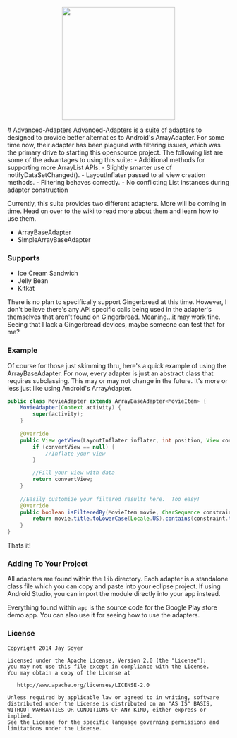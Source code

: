 <p align="center"><img src="https://raw.githubusercontent.com/JaySoyer/Advanced-Adapters/master/app/src/main/logo.png" width="256px" height="256px"/></p>
# Advanced-Adapters
Advanced-Adapters is a suite of adapters to designed to provide better alternaties to Android's ArrayAdapter. For some time now, their adapter has been plagued with filtering issues, which was the primary drive to starting this opensource project. The following list are some of the advantages to using this suite:
- Additional methods for supporting more ArrayList APIs.
- Slightly smarter use of notifyDataSetChanged().
- LayoutInflater passed to all view creation methods.
- Filtering behaves correctly.
- No conflicting List instances during adapter construction

Currently, this suite provides two different adapters.  More will be coming in time. Head on over to the wiki to read more about them and learn how to use them.
- ArrayBaseAdapter
- SimpleArrayBaseAdapter

### Supports
- Ice Cream Sandwich
- Jelly Bean
- Kitkat

There is no plan to specifically support Gingerbread at this time.  However, I don't believe there's any API specific calls being used in the adapter's themselves that aren't found on Gingerbread.  Meaning...it may work fine. Seeing that I lack a Gingerbread devices, maybe someone can test that for me?

### Example
Of course for those just skimming thru, here's a quick example of using the ArrayBaseAdapter.  For now, every adapter is just an abstract class that requires subclassing. This may or may not change in the future.  It's more or less just like using Android's ArrayAdapter.
```java
public class MovieAdapter extends ArrayBaseAdapter<MovieItem> {
	MovieAdapter(Context activity) {
		super(activity);
	}
	
	@Override
	public View getView(LayoutInflater inflater, int position, View convertView, ViewGroup parent) {
		if (convertView == null) {
			//Inflate your view
		}

		//Fill your view with data
		return convertView;
	}
	
	//Easily customize your filtered results here.  Too easy!
	@Override
	public boolean isFilteredBy(MovieItem movie, CharSequence constraint) {
		return movie.title.toLowerCase(Locale.US).contains(constraint.toString().toLowerCase(Locale.US));
	}
}
```
Thats it!

### Adding To Your Project
All adapters are found within the `lib` directory.  Each adapter is a standalone class file which you can copy and paste into your eclipse project.  If using Android Studio, you can import the module directly into your app instead.

Everything found within `app` is the source code for the Google Play store demo app. You can also use it for seeing how to use the adapters.
	
	
### License

    Copyright 2014 Jay Soyer

    Licensed under the Apache License, Version 2.0 (the "License");
    you may not use this file except in compliance with the License.
    You may obtain a copy of the License at

       http://www.apache.org/licenses/LICENSE-2.0

    Unless required by applicable law or agreed to in writing, software
    distributed under the License is distributed on an "AS IS" BASIS,
    WITHOUT WARRANTIES OR CONDITIONS OF ANY KIND, either express or implied.
    See the License for the specific language governing permissions and
    limitations under the License.
